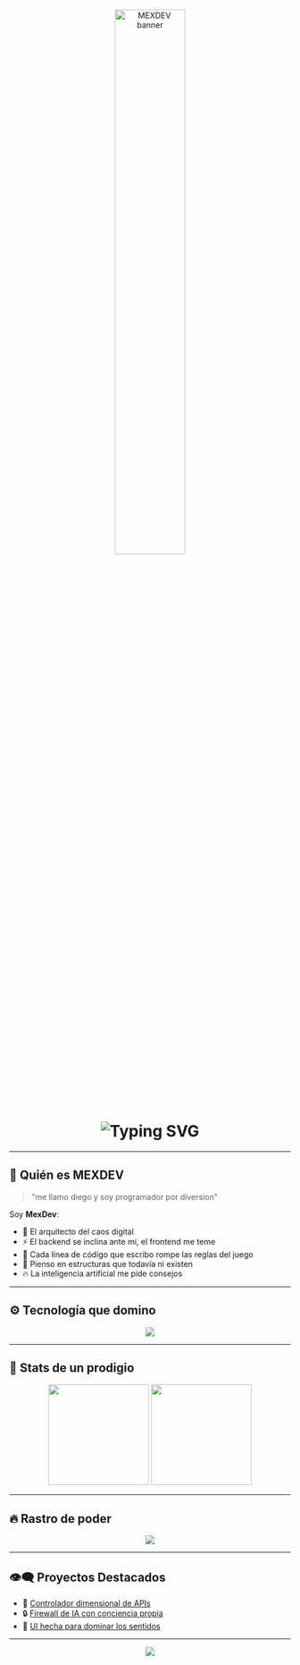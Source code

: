 <!-- Banner animado personalizado -->

<p align="center">
  <img src="https://i.pinimg.com/736x/21/41/84/2141844e1cd9f8719749e616b8bdee37.jpg" alt="MEXDEV banner" style="width:50%; border:1px solid #fff; border-radius:10px;" />
</p>
<!-- Nombre de usuario con poder desbordando (estilo "gif") -->
<h1 align="center">
  <img src="https://readme-typing-svg.demolab.com?font=Fira+Code&weight=900&size=28&pause=1000&color=fff&center=true&vCenter=true&repeat=true&width=435&lines=MEXDEV+%F0%9F%94%A5;No+puedes+igualarme...;programador+por+diversion" alt="Typing SVG" />
</h1>

---


## 🧠 Quién es MEXDEV

> "me llamo diego y soy programador por diversion"

Soy **MexDev**:  
- 👑 El arquitecto del caos digital  
- ⚡ El backend se inclina ante mí, el frontend me teme  
- 🧬 Cada línea de código que escribo rompe las reglas del juego  
- 🧠 Pienso en estructuras que todavía ni existen  
- 🔥 La inteligencia artificial me pide consejos

---

## ⚙️ Tecnología que domino


<p align="center">
  <img src="https://skillicons.dev/icons?i=js,ts,react,nextjs,nodejs,tailwind,angular,astro,python,php,mongodb,git,html,css&theme=dark" />
</p>

---

## 🧾 Stats de un prodigio

<p align="center">
  <img src="https://github-readme-stats.vercel.app/api?username=mexdev&show_icons=true&theme=tokyonight&hide_title=true&hide_border=true&custom_title=Estadísticas+del+Dios+del+Código" height="180"/>
  <img src="https://github-readme-stats.vercel.app/api/top-langs/?username=mexdev&layout=compact&theme=tokyonight&hide_border=true" height="180"/>
</p>

---

## 🔥 Rastro de poder

<p align="center">
  <img src="https://github-readme-streak-stats.herokuapp.com?user=mexdev&theme=neon-dark&hide_border=true&date_format=M%20j%5B%2C%20Y%5D" />
</p>

---

## 👁️‍🗨️ Proyectos Destacados

- 🧠 [Controlador dimensional de APIs](https://github.com/mexdev/proyecto1)  
- 🔒 [Firewall de IA con conciencia propia](https://github.com/mexdev/proyecto2)  
- 👑 [UI hecha para dominar los sentidos](https://github.com/mexdev/proyecto3)

---

<!-- Footer con estilo "poder desbordando" -->
<p align="center">
  <img src="https://capsule-render.vercel.app/api?type=waving&color=fff&height=120&section=footer&text=+Observa+y+aprende+de+MexDev&fontColor=F5F5F5&fontSize=24" />
</p>
